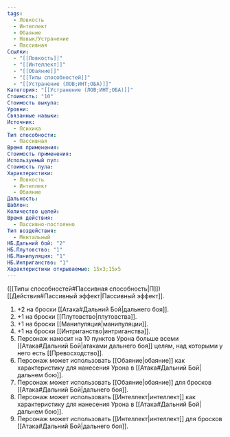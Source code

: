 ```yaml
---
tags:
  - Ловкость
  - Интеллект
  - Обаяние
  - Навык/Устранение
  - Пассивная
Ссылки:
  - "[[Ловкость]]"
  - "[[Интеллект]]"
  - "[[Обаяние]]"
  - "[[Типы способностей]]"
  - "[[Устранение (ЛОВ;ИНТ;ОБА)]]"
Категория: "[[Устранение (ЛОВ;ИНТ;ОБА)]]"
Стоимость: "10"
Стоимость выкупа:
Уровни:
Связанные навыки:
Источник:
  - Психика
Тип способности:
  - Пассивная
Время применения:
Стоимость применения:
Используемый пул:
Стоимость пула:
Характеристики:
  - Ловкость
  - Интеллект
  - Обаяние
Дальность:
Шаблон:
Количество целей:
Время действия:
  - Пассивно-постоянно
Тип воздействия:
  - Ментальный
НБ.Дальний бой: "2"
НБ.Плутовство: "1"
НБ.Манипуляция: "1"
НБ.Интриганство: "1"
Характеристики открываемые: 15x3;15x5
---
```

([[Типы способностей#Пассивная способность|П]]) [[Действия#Пассивный эффект|Пассивный эффект]]. 

1. +2 на броски [[Атака#Дальний Бой|дальнего боя]].
2. +1 на броски [[Плутовство|плутовства]].
3. +1 на броски [[Манипуляция|манипуляции]].
4. +1 на броски [[Интриганство|интриганства]].
5. Персонаж наносит на 10 пунктов Урона больше всеми [[Атака#Дальний Бой|атаками дальнего боя]] целям, над которыми у него есть [[Превосходство]]. 
6. Персонаж может использовать [[Обаяние|обаяние]] как характеристику для нанесения Урона в [[Атака#Дальний Бой|дальнем бою]].
7. Персонаж может использовать [[Обаяние|обаяние]] для бросков [[Атака#Дальний Бой|дальнего боя]].
8. Персонаж может использовать [[Интеллект|интеллект]] как характеристику для нанесения Урона в [[Атака#Дальний Бой|дальнем бою]].
9. Персонаж может использовать [[Интеллект|интеллект]] для бросков [[Атака#Дальний Бой|дальнего боя]].
